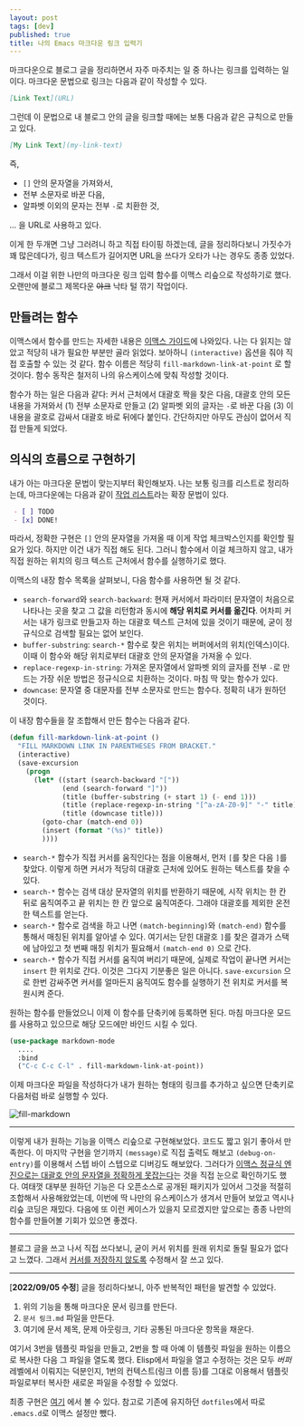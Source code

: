 ```yaml
---
layout: post
tags: [dev]
published: true
title: 나의 Emacs 마크다운 링크 입력기
---
```


 마크다운으로 블로그 글을 정리하면서 자주 마주치는 일 중 하나는 링크를
 입력하는 일이다. 마크다운 문법으로 링크는 다음과 같이 작성할 수 있다.

```markdown
[Link Text](URL)
```

 그런데 이 문법으로 내 블로그 안의 글을 링크할 때에는 보통 다음과 같은
 규칙으로 만들고 있다.

```markdown
[My Link Text](my-link-text)
```

 즉,
 - `[]` 안의 문자열을 가져와서,
 - 전부 소문자로 바꾼 다음,
 - 알파벳 이외의 문자는 전부 `-`로 치환한 것,

... 을 URL로 사용하고 있다.

 이게 한 두개면 그냥 그러려니 하고 직접 타이핑 하겠는데, 글을
 정리하다보니 가짓수가 꽤 많은데다가, 링크 텍스트가 길어지면 URL을
 쓰다가 오타가 나는 경우도 종종 있었다.

 그래서 이걸 위한 나만의 마크다운 링크 입력 함수를 이맥스 리슾으로
 작성하기로 했다. 오랜만에 블로그 제목다운 ~~야크~~ 낙타 털 깎기
 작업이다.

## 만들려는 함수

 이맥스에서 함수를 만드는 자세한 내용은 [이맥스
 가이드](https://www.gnu.org/software/emacs/manual/html_node/eintr/defun.html)에
 나와있다. 나는 다 읽지는 않았고 적당히 내가 필요한 부분만 골라
 읽었다. 보아하니 `(interactive)` 옵션을 줘야 직접 호출할 수 있는 것
 같다. 함수 이름은 적당히 `fill-markdown-link-at-point` 로 할
 것이다. 함수 동작은 철저히 나의 유스케이스에 맞춰 작성할 것이다.

 함수가 하는 일은 다음과 같다: 커서 근처에서 대괄호 짝을 찾은 다음,
 대괄호 안의 모든 내용을 가져와서 (1) 전부 소문자로 만들고 (2) 알파벳
 외의 글자는 `-`로 바꾼 다음 (3) 이 내용을 괄호로 감싸서 대괄호 바로
 뒤에다 붙인다. 간단하지만 아무도 관심이 없어서 직접 만들게 되었다.


## 의식의 흐름으로 구현하기

 내가 아는 마크다운 문법이 맞는지부터 확인해보자. 나는 보통 링크를
 리스트로 정리하는데, 마크다운에는 다음과 같이 [작업
 리스트](https://www.markdownguide.org/extended-syntax/#task-lists)라는
 확장 문법이 있다.

```markdown
 - [ ] TODO
 - [x] DONE!
```

 따라서, 정확한 구현은 `[]` 안의 문자열을 가져올 때 이게 작업
 체크박스인지를 확인할 필요가 있다. 하지만 이건 내가 직접 해도
 된다. 그러니 함수에서 이걸 체크하지 않고, 내가 직접 원하는 위치의
 링크 텍스트 근처에서 함수를 실행하기로 했다.

 이맥스의 내장 함수 목록을 살펴보니, 다음 함수를 사용하면 될 것 같다.
 - `search-forward`와 `search-backward`: 현재 커서에서 파라미터
   문자열이 처음으로 나타나는 곳을 찾고 그 값을 리턴함과 동시에 **해당
   위치로 커서를 옮긴다**. 어차피 커서는 내가 링크로 만들고자 하는
   대괄호 텍스트 근처에 있을 것이기 때문에, 굳이 정규식으로 검색할
   필요는 없어 보인다.
 - `buffer-substring`: `search-*` 함수로 찾은 위치는 버퍼에서의
   위치(인덱스)이다. 이때 이 함수와 해당 위치로부터 대괄호 안의
   문자열을 가져올 수 있다.
 - `replace-regexp-in-string`: 가져온 문자열에서 알파벳 외의 글자를
   전부 `-`로 만드는 가장 쉬운 방법은 정규식으로 치환하는 것이다. 마침
   딱 맞는 함수가 있다.
 - `downcase`: 문자열 중 대문자를 전부 소문자로 만드는 함수다. 정확히
   내가 원하던 것이다.

 이 내장 함수들을 잘 조합해서 만든 함수는 다음과 같다.

```lisp
(defun fill-markdown-link-at-point ()
  "FILL MARKDOWN LINK IN PARENTHESES FROM BRACKET."
  (interactive)
  (save-excursion
    (progn
      (let* ((start (search-backward "["))
             (end (search-forward "]"))
             (title (buffer-substring (+ start 1) (- end 1)))
             (title (replace-regexp-in-string "[^a-zA-Z0-9]" "-" title))
             (title (downcase title)))
        (goto-char (match-end 0))
        (insert (format "(%s)" title))
        ))))
```

 - `search-*` 함수가 직접 커서를 움직인다는 점을 이용해서, 먼저 `[`를
   찾은 다음 `]`를 찾았다. 이렇게 하면 커서가 적당히 대괄호 근처에
   있어도 원하는 텍스트를 찾을 수 있다.
 - `search-*` 함수는 검색 대상 문자열의 위치를 반환하기 때문에, 시작
   위치는 한 칸 뒤로 움직여주고 끝 위치는 한 칸 앞으로
   움직여준다. 그래야 대괄호를 제외한 온전한 텍스트를 얻는다.
 - `search-*` 함수로 검색을 하고 나면 `(match-beginning)`와
   `(match-end)` 함수를 통해서 매칭된 위치를 알아낼 수 있다. 여기서는
   닫힌 대괄호 `]`를 찾은 결과가 스택에 남아있고 첫 번째 매칭 위치가
   필요해서 `(match-end 0)` 으로 간다.
 - `search-*` 함수가 직접 커서를 움직여 버리기 때문에, 실제로 작업이
   끝나면 커서는 `insert` 한 위치로 간다. 이것은 그다지 기분좋은 일은
   아니다. `save-excursion` 으로 한번 감싸주면 커서를 얼마든지
   움직여도 함수를 실행하기 전 위치로 커서를 복원시켜 준다.

 원하는 함수를 만들었으니 이제 이 함수를 단축키에 등록하면 된다. 마침
 마크다운 모드를 사용하고 있으므로 해당 모드에만 바인드 시킬 수 있다.

```lisp
(use-package markdown-mode
  ....
  :bind
  ("C-c C-c C-l" . fill-markdown-link-at-point))
```

 이제 마크다운 파일을 작성하다가 내가 원하는 형태의 링크를 추가하고
 싶으면 단축키로 다음처럼 바로 실행할 수 있다.

![fill-markdown]({{site.url}}/assets/img/fill-markdown.gif)

---

 이렇게 내가 원하는 기능을 이맥스 리슾으로 구현해보았다. 코드도 짧고
 읽기 좋아서 만족한다. 이 마지막 구현을 얻기까지 `(message)`로 직접
 출력도 해보고 `(debug-on-entry)`를 이용해서 스텝 바이 스텝으로
 디버깅도 해보았다. 그러다가 [이맥스 정규식 엔진으로는 대괄호 안의
 문자열을 정확하게 못잡는다](https://stackoverflow.com/a/11865109)는
 것을 직접 눈으로 확인하기도 했다. 여태껏 대부분 원하던 기능은 다
 오픈소스로 공개된 패키지가 있어서 그것을 적절히 조합해서
 사용해왔었는데, 이번에 딱 나만의 유스케이스가 생겨서 만들어 보았고
 역시나 리슾 코딩은 재밌다. 다음에 또 이런 케이스가 있을지 모르겠지만
 앞으로는 종종 나만의 함수를 만들어볼 기회가 있으면 좋겠다.

---

 블로그 글을 쓰고 나서 직접 쓰다보니, 굳이 커서 위치를 원래 위치로
 돌릴 필요가 없다고 느꼈다. 그래서 [커서를 저장하지
 않도록](https://github.com/sangwoo-joh/dotfiles/commit/0d8755deeee8245ed201472fa31e664866f01a30)
 수정해서 잘 쓰고 있다.

---

 [**2022/09/05 수정**] 글을 정리하다보니, 아주 반복적인 패턴을 발견할
 수 있었다.
 1. 위의 기능을 통해 마크다운 문서 링크를 만든다.
 2. `문서 링크.md` 파일을 만든다.
 3. 여기에 문서 제목, 문제 아웃링크, 기타 공통된 마크다운 항목을
    채운다.

 여기서 3번을 템플릿 파일을 만들고, 2번을 할 때 아예 이 템플릿 파일을
 원하는 이름으로 복사한 다음 그 파일을 열도록 했다. Elisp에서 파일을
 열고 수정하는 것은 모두 *버퍼* 레벨에서 이뤄지는 덕분인지, 1번의
 컨텍스트(링크 이름 등)를 그대로 이용해서 템플릿 파일로부터 복사한
 새로운 파일을 수정할 수 있었다.

 최종 구현은
 [여기](https://github.com/sangwoo-joh/.emacs.d/blob/trunk/lisp/others.el#L7-L114)
 에서 볼 수 있다. 참고로 기존에 유지하던 `dotfiles`에서 따로
 `.emacs.d`로 이맥스 설정만 뺐다.
